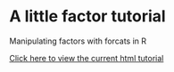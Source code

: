 # A little factor tutorial
Manipulating factors with forcats in R

[Click here to view the current html tutorial](http://htmlpreview.github.io/?https://github.com/nickgood/a_little_factor_tutorial/blob/master/factor_tutorial.html)

